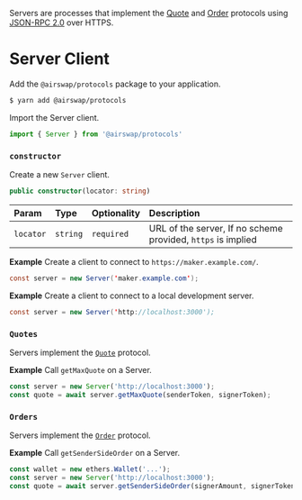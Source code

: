 Servers are processes that implement the [Quote](../protocols/quote.md) and [Order](../protocols/order.md) protocols using [JSON-RPC 2.0](http://www.jsonrpc.org/specification) over HTTPS.

# Server Client

Add the `@airswap/protocols` package to your application.

```bash
$ yarn add @airswap/protocols
```

Import the Server client.

```TypeScript
import { Server } from '@airswap/protocols'
```

### `constructor`

Create a new `Server` client.

```TypeScript
public constructor(locator: string)
```

| Param     | Type     | Optionality | Description                                                  |
| :-------- | :------- | :---------- | :----------------------------------------------------------- |
| `locator` | `string` | `required`  | URL of the server, If no scheme provided, `https` is implied |

**Example**
Create a client to connect to `https://maker.example.com/`.

```java
const server = new Server('maker.example.com');
```

**Example**
Create a client to connect to a local development server.

```java
const server = new Server('http://localhost:3000');
```

### `Quotes`

Servers implement the [`Quote`](../protocols/quote.md) protocol.

**Example**
Call `getMaxQuote` on a Server.

```TypeScript
const server = new Server('http://localhost:3000');
const quote = await server.getMaxQuote(senderToken, signerToken);
```

### `Orders`

Servers implement the [`Order`](../protocols/order.md) protocol.

**Example**
Call `getSenderSideOrder` on a Server.

```TypeScript
const wallet = new ethers.Wallet('...');
const server = new Server('http://localhost:3000');
const quote = await server.getSenderSideOrder(signerAmount, signerToken, senderToken, wallet.address);
```
